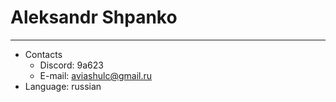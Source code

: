 # Aleksandr Shpanko
*********
* Contacts
    + Discord: 9a623
    + E-mail: aviashulc@gmail.ru
* Language: russian
